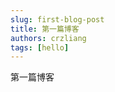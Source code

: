 ```yaml
---
slug: first-blog-post
title: 第一篇博客
authors: crzliang
tags: [hello]
---
```

第一篇博客

<!-- truncate -->
